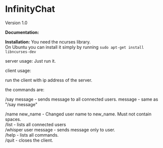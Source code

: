 # InfinityChat
Version 1.0

<b>
Documentation:
</b>

<b>Installation:</b>
You need the ncurses library. </br>
On Ubuntu you can install it simply by running <code>sudo apt-get install libncurses-dev</code>

server usage: 
Just run it.

client usage:

run the client with ip address of the server.

the commands are:

/say message - sends message to  all connected users.
message - same as "/say message"

/name new_name - Changed user name to new_name. Must not contain spaces.</br>
/list - lists all connected users</br>
/whisper user message - sends message only to user.</br>
/help - lists all commands.</br>
/quit - closes the client.</br>
